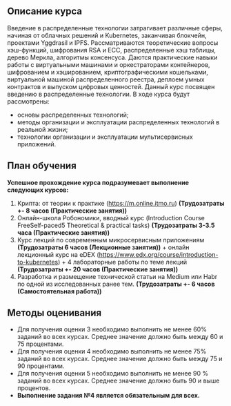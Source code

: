 ## Описание курса
Введение в распределенные технологии затрагивает различные сферы, начиная от облачных решений и Kubernetes, заканчивая блокчейн, проектами Yggdrasil и IPFS. 
Рассматриваются теоретические вопросы хэш-функций, шифрования RSA и ECC, распределенные хэш таблицы, дерево Меркла, алгоритмы консенсуса. Даются практические навыки работы с виртуальными машинами и оркестраторами контейнеров, шифрованием и хэшированием, криптографическими кошельками, виртуальной машиной распределенного реестра, деплоем умных контрактов и выпуском цифровых ценностей.
Данный курс посвящен введению в распределенные технологии. В ходе курса будут рассмотрены:
- основы распределенных технологий;
- методы организации и эксплуатации распределенных технологий в реальной жизни;
- технологии организации и эксплуатации мультисервисных приложений.

## План обучения
**Успешное прохождение курса подразумевает выполнение следующих курсов:**

1. Крипта: от теории к практике (https://m.online.itmo.ru) **(Трудозатраты +- 8 часов (Практические занятия))**
2. Онлайн-школа Робономики, вводный курс (Introduction Course FreeSelf-paced5 Theoretical & practical tasks) **(Трудозатраты 3-3.5 часа (Практические занятия))**
3. Курс лекций по современным микросервисным приложениям **(Трудозатраты 6 часов (Лекционные занятия))** + онлайн лекционный курс на eDEX (https://www.edx.org/course/introduction-to-kubernetes) + 4 лабораторные работы по теме лекций **(Трудозатраты +- 20 часов (Практические занятия))**
4. Разработка и размещение технической статьи на Medium или Habr по одной из исследованных ранее тем. **(Трудозатраты +- 6 часов (Самостоятельная работа))**


## Методы оценивания
- Для получения оценки 3 необходимо выполнить не менее 60% заданий во всех курсах. Среднее значение должно быть между 60 и 75 процентами. 
- Для получения оценки 4 необходимо выполнить не менее 75% заданий во всех курсах. Среднее значение должно быть между 75 и 90 процентами. 
- Для получения оценки 5 необходимо выполнить не менее 90 % заданий во всех курсах. Среднее значение должно быть 90 и выше процентов. 
- **Выполнение задания №4 является обязательным для всех.**
